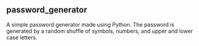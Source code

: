 ## password_generator
A simple password generator made using Python. The password is generated by a random shuffle of symbols, numbers, and upper and lower case letters.
